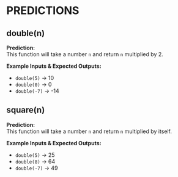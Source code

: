 # PREDICTIONS

## double(n)

**Prediction:**  
This function will take a number `n` and return `n` multiplied by 2.

**Example Inputs & Expected Outputs:**
- `double(5)` → 10
- `double(0)` → 0
- `double(-7)` → -14

## square(n)

**Prediction:**  
This function will take a number `n` and return `n` multiplied by itself.

**Example Inputs & Expected Outputs:**
- `double(5)` → 25
- `double(8)` → 64
- `double(-7)` → 49